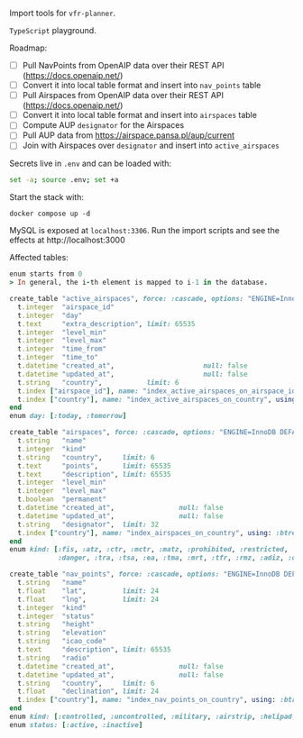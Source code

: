 Import tools for `vfr-planner`.

`TypeScript` playground.

Roadmap:

* [ ] Pull NavPoints from OpenAIP data over their REST API (https://docs.openaip.net/)
* [ ] Convert it into local table format and insert into `nav_points` table
* [ ] Pull Airspaces from OpenAIP data over their REST API (https://docs.openaip.net/)
* [ ] Convert it into local table format and insert into `airspaces` table
* [ ] Compute AUP `designator` for the Airspaces
* [ ] Pull AUP data from https://airspace.pansa.pl/aup/current
* [ ] Join with Airspaces over `designator` and insert into `active_airspaces`
 
Secrets live in `.env` and can be loaded with:

```sh
set -a; source .env; set +a
```

Start the stack with:
```
docker compose up -d
```

MySQL is exposed at `localhost:3306`. Run the import scripts and see the effects at http://localhost:3000

Affected tables:

```ruby
enum starts from 0
> In general, the i-th element is mapped to i-1 in the database.

create_table "active_airspaces", force: :cascade, options: "ENGINE=InnoDB DEFAULT CHARSET=utf8" do |t|
  t.integer  "airspace_id"
  t.integer  "day"
  t.text     "extra_description", limit: 65535
  t.integer  "level_min"
  t.integer  "level_max"
  t.integer  "time_from"
  t.integer  "time_to"
  t.datetime "created_at",                      null: false
  t.datetime "updated_at",                      null: false
  t.string   "country",           limit: 6
  t.index ["airspace_id"], name: "index_active_airspaces_on_airspace_id", using: :btree
  t.index ["country"], name: "index_active_airspaces_on_country", using: :btree
end
enum day: [:today, :tomorrow]

create_table "airspaces", force: :cascade, options: "ENGINE=InnoDB DEFAULT CHARSET=utf8" do |t|
  t.string   "name"
  t.integer  "kind"
  t.string   "country",     limit: 6
  t.text     "points",      limit: 65535
  t.text     "description", limit: 65535
  t.integer  "level_min"
  t.integer  "level_max"
  t.boolean  "permanent"
  t.datetime "created_at",                null: false
  t.datetime "updated_at",                null: false
  t.string   "designator",  limit: 32
  t.index ["country"], name: "index_airspaces_on_country", using: :btree
end
enum kind: [:fis, :atz, :ctr, :mctr, :matz, :prohibited, :restricted,
            :danger, :tra, :tsa, :ea, :tma, :mrt, :tfr, :rmz, :adiz, :other, :notam_point, :ignore]

create_table "nav_points", force: :cascade, options: "ENGINE=InnoDB DEFAULT CHARSET=utf8" do |t|
  t.string   "name"
  t.float    "lat",         limit: 24
  t.float    "lng",         limit: 24
  t.integer  "kind"
  t.integer  "status"
  t.string   "height"
  t.string   "elevation"
  t.string   "icao_code"
  t.text     "description", limit: 65535
  t.string   "radio"
  t.datetime "created_at",                null: false
  t.datetime "updated_at",                null: false
  t.string   "country",     limit: 6
  t.float    "declination", limit: 24
  t.index ["country"], name: "index_nav_points_on_country", using: :btree
end
enum kind: [:controlled, :uncontrolled, :military, :airstrip, :helipad, :vfr_point, :ifr_point, :vor, :ndb, :vor_dme, :dme, :other_airstrip]
enum status: [:active, :inactive]
```
